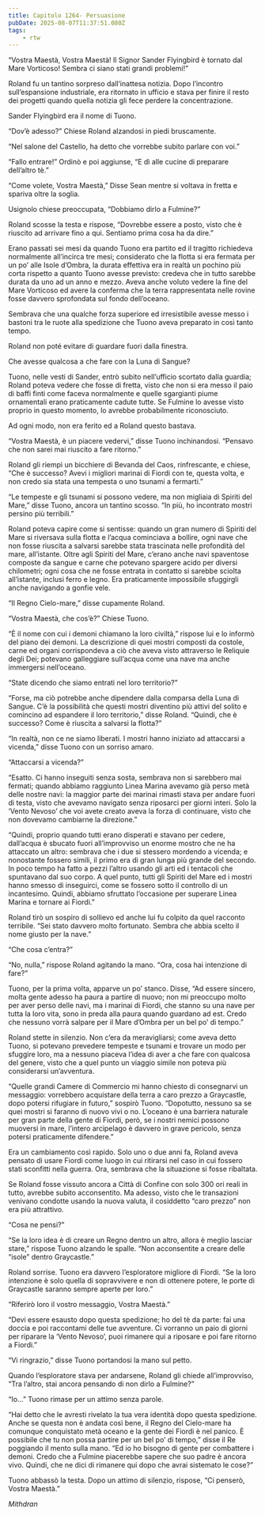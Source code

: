 ```yaml
---
title: Capitolo 1264- Persuasione
pubDate: 2025-08-07T11:37:51.080Z
tags:
    - rtw
---
```



“Vostra Maestà, Vostra Maestà! Il Signor Sander Flyingbird è tornato dal Mare Vorticoso! Sembra ci siano stati grandi problemi!”


Roland fu un tantino sorpreso dall’inattesa notizia. Dopo l’incontro sull’espansione industriale, era ritornato in ufficio e stava per finire il resto dei progetti quando quella notizia gli fece perdere la concentrazione.


Sander Flyingbird era il nome di Tuono.


“Dov’è adesso?” Chiese Roland alzandosi in piedi bruscamente.


“Nel salone del Castello, ha detto che vorrebbe subito parlare con voi.”


“Fallo entrare!” Ordinò e poi aggiunse, “E dì alle cucine di preparare dell’altro tè.”


“Come volete, Vostra Maestà,” Disse Sean mentre si voltava in fretta e spariva oltre la soglia.


Usignolo chiese preoccupata, “Dobbiamo dirlo a Fulmine?”


Roland scosse la testa e rispose, “Dovrebbe essere a posto, visto che è riuscito ad arrivare fino a qui. Sentiamo prima cosa ha da dire.”


Erano passati sei mesi da quando Tuono era partito ed il tragitto richiedeva normalmente all’incirca tre mesi; considerato che la flotta si era fermata per un po’ alle Isole d’Ombra, la durata effettiva era in realtà un pochino più corta rispetto a quanto Tuono avesse previsto: credeva che in tutto sarebbe durata da uno ad un anno e mezzo. Aveva anche voluto vedere la fine del Mare Vorticoso ed avere la conferma che la terra rappresentata nelle rovine fosse davvero sprofondata sul fondo dell’oceano.


Sembrava che una qualche forza superiore ed irresistibile avesse messo i bastoni tra le ruote alla spedizione che Tuono aveva preparato in così tanto tempo.


Roland non poté evitare di guardare fuori dalla finestra.


Che avesse qualcosa a che fare con la Luna di Sangue?


Tuono, nelle vesti di Sander, entrò subito nell’ufficio scortato dalla guardia; Roland poteva vedere che fosse di fretta, visto che non si era messo il paio di baffi finti come faceva normalmente e quelle sgargianti piume ornamentali erano praticamente cadute tutte. Se Fulmine lo avesse visto proprio in questo momento, lo avrebbe probabilmente riconosciuto.


Ad ogni modo, non era ferito ed a Roland questo bastava.


“Vostra Maestà, è un piacere vedervi,” disse Tuono inchinandosi. “Pensavo che non sarei mai riuscito a fare ritorno.”


Roland gli riempì un bicchiere di Bevanda del Caos, rinfrescante, e chiese, “Che è successo? Avevi i migliori marinai di Fiordi con te, questa volta, e non credo sia stata una tempesta o uno tsunami a fermarti.”


“Le tempeste e gli tsunami si possono vedere, ma non migliaia di Spiriti del Mare,” disse Tuono, ancora un tantino scosso. “In più, ho incontrato mostri persino più terribili.”


Roland poteva capire come si sentisse: quando un gran numero di Spiriti del Mare si riversava sulla flotta e l’acqua cominciava a bollire, ogni nave che non fosse riuscita a salvarsi sarebbe stata trascinata nelle profondità del mare, all’istante. Oltre agli Spiriti del Mare, c’erano anche navi spaventose composte da sangue e carne che potevano spargere acido per diversi chilometri; ogni cosa che ne fosse entrata in contatto si sarebbe sciolta all’istante, inclusi ferro e legno. Era praticamente impossibile sfuggirgli anche navigando a gonfie vele.


“Il Regno Cielo-mare,” disse cupamente Roland.


“Vostra Maestà, che cos’è?” Chiese Tuono.


“È il nome con cui i demoni chiamano la loro civiltà,” rispose lui e lo informò del piano dei demoni. La descrizione di quei mostri composti da costole, carne ed organi corrispondeva a ciò che aveva visto attraverso le Reliquie degli Dei; potevano galleggiare sull’acqua come una nave ma anche immergersi nell’oceano.


“State dicendo che siamo entrati nel loro territorio?”


“Forse, ma ciò potrebbe anche dipendere dalla comparsa della Luna di Sangue. C’è la possibilità che questi mostri diventino più attivi del solito e comincino ad espandere il loro territorio,” disse Roland. “Quindi, che è successo? Come è riuscita a salvarsi la flotta?”


“In realtà, non ce ne siamo liberati. I mostri hanno iniziato ad attaccarsi a vicenda,” disse Tuono con un sorriso amaro.


“Attaccarsi a vicenda?”


“Esatto. Ci hanno inseguiti senza sosta, sembrava non si sarebbero mai fermati; quando abbiamo raggiunto Linea Marina avevamo già perso metà delle nostre navi: la maggior parte dei marinai rimasti stava per andare fuori di testa, visto che avevamo navigato senza riposarci per giorni interi. Solo la ‘Vento Nevoso’ che voi avete creato aveva la forza di continuare, visto che non dovevamo cambiarne la direzione.”


“Quindi, proprio quando tutti erano disperati e stavano per cedere, dall’acqua è sbucato fuori all’improvviso un enorme mostro che ne ha attaccato un altro: sembrava che i due si stessero mordendo a vicenda; e nonostante fossero simili, il primo era di gran lunga più grande del secondo. In poco tempo ha fatto a pezzi l’altro usando gli arti ed i tentacoli che spuntavano dal suo corpo. A quel punto, tutti gli Spiriti del Mare ed i mostri hanno smesso di inseguirci, come se fossero sotto il controllo di un incantesimo. Quindi, abbiamo sfruttato l’occasione per superare Linea Marina e tornare ai Fiordi.”


Roland tirò un sospiro di sollievo ed anche lui fu colpito da quel racconto terribile. “Sei stato davvero molto fortunato. Sembra che abbia scelto il nome giusto per la nave.”


“Che cosa c’entra?”


“No, nulla,” rispose Roland agitando la mano. “Ora, cosa hai intenzione di fare?”


Tuono, per la prima volta, apparve un po’ stanco. Disse, “Ad essere sincero, molta gente adesso ha paura a partire di nuovo; non mi preoccupo molto per aver perso delle navi, ma i marinai di Fiordi, che stanno su una nave per tutta la loro vita, sono in preda alla paura quando guardano ad est. Credo che nessuno vorrà salpare per il Mare d’Ombra per un bel po’ di tempo.”


Roland stette in silenzio. Non c’era da meravigliarsi; come aveva detto Tuono, si potevano prevedere tempeste e tsunami e trovare un modo per sfuggire loro, ma a nessuno piaceva l’idea di aver a che fare con qualcosa del genere, visto che a quel punto un viaggio simile non poteva più considerarsi un’avventura.


“Quelle grandi Camere di Commercio mi hanno chiesto di consegnarvi un messaggio: vorrebbero acquistare della terra a caro prezzo a Graycastle, dopo potersi rifugiare in futuro,” sospirò Tuono. “Dopotutto, nessuno sa se quei mostri si faranno di nuovo vivi o no. L’oceano è una barriera naturale per gran parte della gente di Fiordi, però, se i nostri nemici possono muoversi in mare, l’intero arcipelago è davvero in grave pericolo, senza potersi praticamente difendere.”


Era un cambiamento così rapido. Solo uno o due anni fa, Roland aveva pensato di usare Fiordi come luogo in cui ritirarsi nel caso in cui fossero stati sconfitti nella guerra. Ora, sembrava che la situazione si fosse ribaltata.


Se Roland fosse vissuto ancora a Città di Confine con solo 300 ori reali in tutto, avrebbe subito acconsentito. Ma adesso, visto che le transazioni venivano condotte usando la nuova valuta, il cosiddetto “caro prezzo” non era più attrattivo.


“Cosa ne pensi?”


“Se la loro idea è di creare un Regno dentro un altro, allora è meglio lasciar stare,” rispose Tuono alzando le spalle. “Non acconsentite a creare delle “isole” dentro Graycastle.”


Roland sorrise. Tuono era davvero l’esploratore migliore di Fiordi. “Se la loro intenzione è solo quella di sopravvivere e non di ottenere potere, le porte di Graycastle saranno sempre aperte per loro.”


“Riferirò loro il vostro messaggio, Vostra Maestà.”


“Devi essere esausto dopo questa spedizione; ho del tè da parte: fai una doccia e poi raccontami delle tue avventure. Ci vorranno un paio di giorni per riparare la ‘Vento Nevoso’, puoi rimanere qui a riposare e poi fare ritorno a Fiordi.”


“Vi ringrazio,” disse Tuono portandosi la mano sul petto.


Quando l’esploratore stava per andarsene, Roland gli chiede all’improvviso, “Tra l’altro, stai ancora pensando di non dirlo a Fulmine?”


“Io…” Tuono rimase per un attimo senza parole.


“Hai detto che le avresti rivelato la tua vera identità dopo questa spedizione. Anche se questa non è andata così bene, il Regno del Cielo-mare ha comunque conquistato metà oceano e la gente dei Fiordi è nel panico. È possibile che tu non possa partire per un bel po’ di tempo,” disse il Re poggiando il mento sulla mano. “Ed io ho bisogno di gente per combattere i demoni. Credo che a Fulmine piacerebbe sapere che suo padre è ancora vivo.  Quindi, che ne dici di rimanere qui dopo che avrai sistemato le cose?”


Tuono abbassò la testa. Dopo un attimo di silenzio, rispose, “Ci penserò, Vostra Maestà.”






<em>Mithdran </em>




























                                


                                



